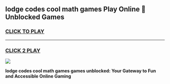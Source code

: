 
## lodge codes cool math games Play Online 👋 Unblocked Games
<h3>
<a href="https://news.freeplayer.one?title=lodge_codes_cool_math_games&ref=17CMG">CLICK TO PLAY</a></h3>
<hr>

<h3>
<a href="https://news.freeplayer.one?title=lodge_codes_cool_math_games&ref=17CMG">CLICK 2 PLAY</a>
  
</h3>

<a href="https://news.freeplayer.one?title=lodge_codes_cool_math_games&ref=17CMG/"><img src="https://clearcache.store/games.png"></a>


**lodge codes cool math games games unblocked: Your Gateway to Fun and Accessible Online Gaming**
